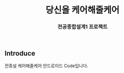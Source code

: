 <h1 align="middle">당신을 케어해줄케어</h1>
<h3 align="middle">전공종합설계1 프로젝트</h3>
<br />

## Introduce
전종설 케어해줄케어 안드로이드 Code입니다.
